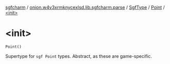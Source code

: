 [sgfcharm](../../../index.md) / [onion.w4v3xrmknycexlsd.lib.sgfcharm.parse](../../index.md) / [SgfType](../index.md) / [Point](index.md) / [&lt;init&gt;](./-init-.md)

# &lt;init&gt;

`Point()`

Supertype for `sgf Point` types. Abstract, as these are game-specific.

